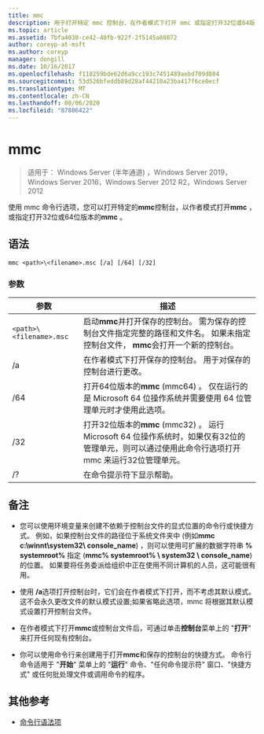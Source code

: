 ```yaml
---
title: mmc
description: 用于打开特定 mmc 控制台、在作者模式下打开 mmc 或指定打开32位或64版 mmc 的 mmc 命令的参考文章。
ms.topic: article
ms.assetid: 7bfa4030-ce42-40fb-922f-2f5145a80872
author: coreyp-at-msft
ms.author: coreyp
manager: dongill
ms.date: 10/16/2017
ms.openlocfilehash: f118259bde62d6a9cc193c7451489aebd709d884
ms.sourcegitcommit: 53d526bfeddb89d28af44210a23ba417f6ce0ecf
ms.translationtype: MT
ms.contentlocale: zh-CN
ms.lasthandoff: 08/06/2020
ms.locfileid: "87886422"
---
```

# <a name="mmc"></a>mmc

> 适用于： Windows Server (半年通道) ，Windows Server 2019，Windows Server 2016，Windows Server 2012 R2，Windows Server 2012

使用 mmc 命令行选项，您可以打开特定的**mmc**控制台，以作者模式打开**mmc** ，或指定打开32位或64位版本的**mmc** 。

## <a name="syntax"></a>语法

```
mmc <path>\<filename>.msc [/a] [/64] [/32]
```

### <a name="parameters"></a>参数

| 参数 | 描述 |
| --------- | ----------- |
| `<path>\<filename>.msc` | 启动**mmc**并打开保存的控制台。 需为保存的控制台文件指定完整的路径和文件名。 如果未指定控制台文件， **mmc**会打开一个新的控制台。 |
| /a | 在作者模式下打开保存的控制台。  用于对保存的控制台进行更改。 |
| /64 | 打开64位版本的**mmc** (mmc64) 。 仅在运行的是 Microsoft 64 位操作系统并需要使用 64 位管理单元时才使用此选项。 |
| /32 | 打开32位版本的**mmc** (mmc32) 。 运行 Microsoft 64 位操作系统时，如果仅有32位的管理单元，则可以通过使用此命令行选项打开 mmc 来运行32位管理单元。 |
| /? | 在命令提示符下显示帮助。 |

## <a name="remarks"></a>备注

- 您可以使用环境变量来创建不依赖于控制台文件的显式位置的命令行或快捷方式。 例如，如果控制台文件的路径位于系统文件夹中 (例如**mmc c:\winnt\system32\ console_name**) ，则可以使用可扩展的数据字符串 **% systemroot%** 指定 (**mmc% systemroot% \ system32 \ console_name**) 的位置。 如果要将任务委派给组织中正在使用不同计算机的人员，这可能很有用。

- 使用 **/a**选项打开控制台时，它们会在作者模式下打开，而不考虑其默认模式。 这不会永久更改文件的默认模式设置;如果省略此选项，mmc 将根据其默认模式设置打开控制台文件。

- 在作者模式下打开**mmc**或控制台文件后，可通过单击**控制台**菜单上的 "**打开**" 来打开任何现有控制台。

- 你可以使用命令行来创建用于打开**mmc**和保存的控制台的快捷方式。 命令行命令适用于 "**开始**" 菜单上的 "**运行**" 命令、"任何命令提示符" 窗口、"快捷方式" 或任何批处理文件或调用命令的程序。

## <a name="additional-references"></a>其他参考

- [命令行语法项](command-line-syntax-key.md)
